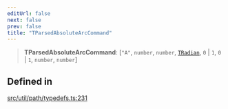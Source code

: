 ```yaml
---
editUrl: false
next: false
prev: false
title: "TParsedAbsoluteArcCommand"
---
```


> **TParsedAbsoluteArcCommand**: [`"A"`, `number`, `number`, [`TRadian`](/api/type-aliases/tradian/), `0` \| `1`, `0` \| `1`, `number`, `number`]

## Defined in

[src/util/path/typedefs.ts:231](https://github.com/fabricjs/fabric.js/blob/v6.0.0-rc4/src/util/path/typedefs.ts#L231)
